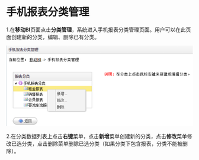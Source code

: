 # 手机报表分类管理

1.在**移动BI**页面点击**分类管理**，系统进入手机报表分类管理页面。用户可以在此页面创建新的分类，编辑、删除已有分类。

![](/assets/import40.png)

2.在分类数据列表上点击**右键**菜单，点击**新增**菜单创建新的分类，点击**修改**菜单修改已选分类，点击删除菜单删除已选分类（如果分类下包含报表，分类不能被删除）。

